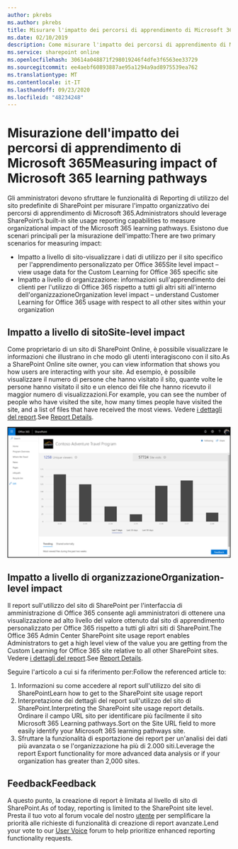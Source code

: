 ```yaml
---
author: pkrebs
ms.author: pkrebs
title: Misurare l'impatto dei percorsi di apprendimento di Microsoft 365
ms.date: 02/10/2019
description: Come misurare l'impatto dei percorsi di apprendimento di Microsoft 365
ms.service: sharepoint online
ms.openlocfilehash: 30614a048871f298019246f4dfe3f6563ee33729
ms.sourcegitcommit: ee4aebf60893887ae95a1294a9ad8975539ea762
ms.translationtype: MT
ms.contentlocale: it-IT
ms.lasthandoff: 09/23/2020
ms.locfileid: "48234248"
---
```

# <a name="measuring-impact-of-microsoft-365-learning-pathways"></a><span data-ttu-id="06021-103">Misurazione dell'impatto dei percorsi di apprendimento di Microsoft 365</span><span class="sxs-lookup"><span data-stu-id="06021-103">Measuring impact of Microsoft 365 learning pathways</span></span>

<span data-ttu-id="06021-104">Gli amministratori devono sfruttare le funzionalità di Reporting di utilizzo del sito predefinite di SharePoint per misurare l'impatto organizzativo dei percorsi di apprendimento di Microsoft 365.</span><span class="sxs-lookup"><span data-stu-id="06021-104">Administrators should leverage SharePoint’s built-in site usage reporting capabilities to measure organizational impact of the Microsoft 365 learning pathways.</span></span> <span data-ttu-id="06021-105">Esistono due scenari principali per la misurazione dell'impatto:</span><span class="sxs-lookup"><span data-stu-id="06021-105">There are two primary scenarios for measuring impact:</span></span> 
- <span data-ttu-id="06021-106">Impatto a livello di sito-visualizzare i dati di utilizzo per il sito specifico per l'apprendimento personalizzato per Office 365</span><span class="sxs-lookup"><span data-stu-id="06021-106">Site level impact – view usage data for the Custom Learning for Office 365 specific site</span></span> 
- <span data-ttu-id="06021-107">Impatto a livello di organizzazione: informazioni sull'apprendimento dei clienti per l'utilizzo di Office 365 rispetto a tutti gli altri siti all'interno dell'organizzazione</span><span class="sxs-lookup"><span data-stu-id="06021-107">Organization level impact – understand Customer Learning for Office 365 usage with respect to all other sites within your organization</span></span>

## <a name="site-level-impact"></a><span data-ttu-id="06021-108">Impatto a livello di sito</span><span class="sxs-lookup"><span data-stu-id="06021-108">Site-level impact</span></span>

<span data-ttu-id="06021-109">Come proprietario di un sito di SharePoint Online, è possibile visualizzare le informazioni che illustrano in che modo gli utenti interagiscono con il sito.</span><span class="sxs-lookup"><span data-stu-id="06021-109">As a SharePoint Online site owner, you can view information that shows you how users are interacting with your site.</span></span> <span data-ttu-id="06021-110">Ad esempio, è possibile visualizzare il numero di persone che hanno visitato il sito, quante volte le persone hanno visitato il sito e un elenco dei file che hanno ricevuto il maggior numero di visualizzazioni.</span><span class="sxs-lookup"><span data-stu-id="06021-110">For example, you can see the number of people who have visited the site, how many times people have visited the site, and a list of files that have received the most views.</span></span> <span data-ttu-id="06021-111">Vedere [i dettagli del report](https://support.office.com/article/view-usage-data-for-your-sharepoint-site-2fa8ddc2-c4b3-4268-8d26-a772dc55779e).</span><span class="sxs-lookup"><span data-stu-id="06021-111">See [Report Details](https://support.office.com/article/view-usage-data-for-your-sharepoint-site-2fa8ddc2-c4b3-4268-8d26-a772dc55779e).</span></span> 

![cg-measureimpactreport.png](media/cg-measureimpactreport.png)

## <a name="organization-level-impact"></a><span data-ttu-id="06021-113">Impatto a livello di organizzazione</span><span class="sxs-lookup"><span data-stu-id="06021-113">Organization-level impact</span></span>
<span data-ttu-id="06021-114">Il report sull'utilizzo del sito di SharePoint per l'interfaccia di amministrazione di Office 365 consente agli amministratori di ottenere una visualizzazione ad alto livello del valore ottenuto dal sito di apprendimento personalizzato per Office 365 rispetto a tutti gli altri siti di SharePoint.</span><span class="sxs-lookup"><span data-stu-id="06021-114">The Office 365 Admin Center SharePoint site usage report enables Administrators to get a high level view of the value you are getting from the Custom Learning for Office 365 site relative to all other SharePoint sites.</span></span> <span data-ttu-id="06021-115">Vedere [i dettagli del report](https://docs.microsoft.com/office365/admin/activity-reports/sharepoint-site-usage?view=o365-worldwide).</span><span class="sxs-lookup"><span data-stu-id="06021-115">See [Report Details](https://docs.microsoft.com/office365/admin/activity-reports/sharepoint-site-usage?view=o365-worldwide).</span></span>
 
<span data-ttu-id="06021-116">Seguire l'articolo a cui si fa riferimento per:</span><span class="sxs-lookup"><span data-stu-id="06021-116">Follow the referenced article to:</span></span> 
1. <span data-ttu-id="06021-117">Informazioni su come accedere al report sull'utilizzo del sito di SharePoint</span><span class="sxs-lookup"><span data-stu-id="06021-117">Learn how to get to the SharePoint site usage report</span></span> 
2. <span data-ttu-id="06021-118">Interpretazione dei dettagli del report sull'utilizzo del sito di SharePoint.</span><span class="sxs-lookup"><span data-stu-id="06021-118">Interpreting the SharePoint site usage report details.</span></span> <span data-ttu-id="06021-119">Ordinare il campo URL sito per identificare più facilmente il sito Microsoft 365 Learning pathways.</span><span class="sxs-lookup"><span data-stu-id="06021-119">Sort on the Site URL field to more easily identify your Microsoft 365 learning pathways site.</span></span> 
3. <span data-ttu-id="06021-120">Sfruttare la funzionalità di esportazione dei report per un'analisi dei dati più avanzata o se l'organizzazione ha più di 2.000 siti.</span><span class="sxs-lookup"><span data-stu-id="06021-120">Leverage the report Export functionality for more advanced data analysis or if your organization has greater than 2,000 sites.</span></span> 

## <a name="feedback"></a><span data-ttu-id="06021-121">Feedback</span><span class="sxs-lookup"><span data-stu-id="06021-121">Feedback</span></span>

<span data-ttu-id="06021-122">A questo punto, la creazione di report è limitata al livello di sito di SharePoint.</span><span class="sxs-lookup"><span data-stu-id="06021-122">As of today, reporting is limited to the SharePoint site level.</span></span> <span data-ttu-id="06021-123">Presta il tuo voto al forum vocale del nostro [utente](https://go.microsoft.com/fwlink/?linkid=2109552) per semplificare la priorità alle richieste di funzionalità di creazione di report avanzate.</span><span class="sxs-lookup"><span data-stu-id="06021-123">Lend your vote to our [User Voice](https://go.microsoft.com/fwlink/?linkid=2109552) forum to help prioritize enhanced reporting functionality requests.</span></span>   

